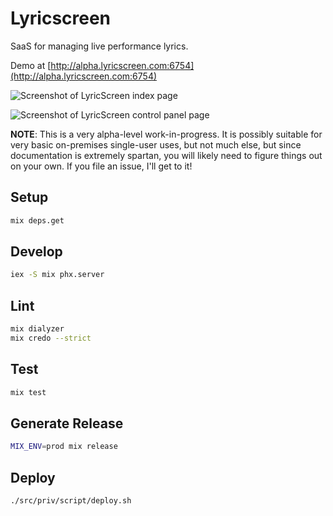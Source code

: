# Lyricscreen

SaaS for managing live performance lyrics.

Demo at [http://alpha.lyricscreen.com:6754](http://alpha.lyricscreen.com:6754)

![Screenshot of LyricScreen index page][ss_index]

![Screenshot of LyricScreen control panel page][ss_controlpanel]

**NOTE**: This is a very alpha-level work-in-progress. It is possibly suitable for very basic on-premises single-user uses, but not much else, but since documentation is extremely spartan, you will likely need to figure things out on your own. If you file an issue, I'll get to it!

## Setup

```bash
mix deps.get
```

## Develop

```bash
iex -S mix phx.server
```

## Lint

```bash
mix dialyzer
mix credo --strict
```

## Test

```bash
mix test
```

## Generate Release

```bash
MIX_ENV=prod mix release
```

## Deploy

```
./src/priv/script/deploy.sh
```


[ss_index]: https://files.lyte.dev/uploads/lyric_screen_index.png
[ss_controlpanel]: https://files.lyte.dev/uploads/lyric_screen_controlpanel.png
